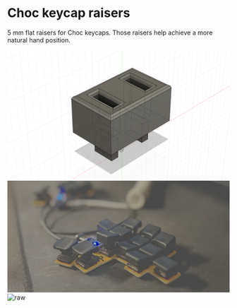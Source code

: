 # Choc keycap raisers

5 mm flat raisers for Choc keycaps. Those raisers help achieve a more natural hand position.

![mockup](./images/mockup.png)
![mounted](./images/mounted.png)
![raw](./images/raw.png)


